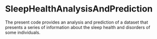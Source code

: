 # SleepHealthAnalysisAndPrediction
 The present code provides an analysis and prediction of a dataset that presents a series of information about the sleep health and disorders of some individuals.
